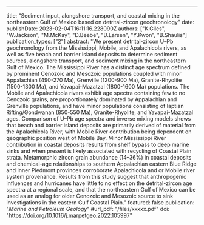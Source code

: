 ---
title: "Sediment input, alongshore transport, and coastal mixing in the northeastern Gulf of Mexico based on detrital-zircon geochronology"
date: 
publishDate: 2023-02-04T16:11:16.228090Z
authors: ["K.Giles", "W.Jackson", "M.McKay", "D.Beebe", "D.Larsen", "Y.Kwon", "B.Shaulis"]
publication_types: ["2"]
abstract: "We present detrital-zircon U–Pb geochronology from the Mississippi, Mobile, and Apalachicola rivers, as well as five beach and barrier island deposits to determine sediment sources, alongshore transport, and sediment mixing in the northeastern Gulf of Mexico. The Mississippi River has a distinct age spectrum defined by prominent Cenozoic and Mesozoic populations coupled with minor Appalachian (490-270 Ma), Grenville (1200-900 Ma), Granite-Rhyolite (1500-1300 Ma), and Yavapai-Mazatzal (1800-1600 Ma) populations. The Mobile and Apalachicola rivers exhibit age spectra containing few to no Cenozoic grains, are proportionately dominated by Appalachian and Grenville populations, and have minor populations consisting of Iaptian Rifting/Gondwanan (850-550 Ma), Granite-Rhyolite, and Yavapai-Mazatzal ages. Comparison of U–Pb age spectra and inverse mixing models shows that beach and barrier island deposits are primarily derived of material from the Apalachicola River, with Mobile River contribution being dependent on geographic position west of Mobile Bay. Minor Mississippi River contribution in coastal deposits results from shelf bypass to deep marine sinks and when present is likely associated with recycling of Coastal Plain strata. Metamorphic zircon grain abundance (14–36%) in coastal deposits and chemical-age relationships to southern Appalachian eastern Blue Ridge and Inner Piedmont provinces corroborate Apalachicola and or Mobile river system provenance. Results from this study suggest that anthropogenic influences and hurricanes have little to no effect on the detrital-zircon age spectra at a regional scale, and that the northeastern Gulf of Mexico can be used as an analog for older Cenozoic and Mesozoic source to sink investigations in the eastern Gulf Coastal Plain."
featured: false
publication: "*Marine and Petroleum Geology*"
#url_pdf: "/files/xxxxx.pdf"
doi: "https://doi.org/10.1016/j.marpetgeo.2022.105997"
